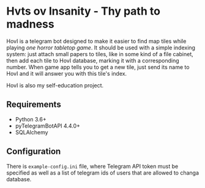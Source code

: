 # Hvts ov Insanity - Thy path to madness #
HovI is a telegram bot designed to make it easier to find map tiles while
playing *one horror tabletop game*. It should be used with a simple indexing 
system: just attach small papers to tiles, like in some kind of a file cabinet,
then add each tile to HovI database, marking it with a corresponding number.
When game app tells you to get a new tile, just send its name to HovI and it
will answer you with this tile's index.

HovI is also my self-education project.

## Requirements ##
- Python 3.6+
- pyTelegramBotAPI 4.4.0+
- SQLAlchemy

## Configuration ##
There is `example-config.ini` file, where Telegram API token must be specified
as well as a list of telegram ids of users that are allowed to changa database.
